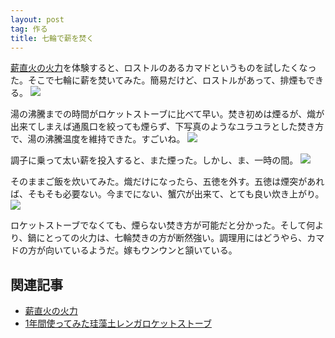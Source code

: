 ```yaml
---
layout: post
tag: 作る
title: 七輪で薪を焚く
---
```

[薪直火の火力](http://kobapan.com/blog/2017/03/01/irori.html)を体験すると、ロストルのあるカマドというものを試したくなった。そこで七輪に薪を焚いてみた。簡易だけど、ロストルがあって、排煙もできる。
![](https://c1.staticflickr.com/3/2945/33332534200_16837d65d4.jpg)

湯の沸騰までの時間がロケットストーブに比べて早い。焚き初めは煙るが、熾が出来てしまえば通風口を絞っても煙らず、下写真のようなユラユラとした焚き方で、湯の沸騰温度を維持できた。すごいね。
![](https://c1.staticflickr.com/3/2882/33675883576_28c431755c.jpg)

調子に乗って太い薪を投入すると、また煙った。しかし、ま、一時の間。
![](https://c1.staticflickr.com/3/2923/33675902306_2a1ff6645c.jpg)

そのままご飯を炊いてみた。熾だけになったら、五徳を外す。五徳は煙突があれば、そもそも必要ない。今までにない、蟹穴が出来て、とても良い炊き上がり。
![](https://c2.staticflickr.com/4/3950/33587499281_05c3e2d658.jpg)

ロケットストーブでなくても、煙らない焚き方が可能だと分かった。そして何より、鍋にとっての火力は、七輪焚きの方が断然強い。調理用にはどうやら、カマドの方が向いているようだ。嫁もウンウンと頷いている。


## 関連記事
- [薪直火の火力](http://kobapan.com/blog/2017/03/01/irori.html)
- [1年間使ってみた珪藻土レンガロケットストーブ](http://kobapan.com/blog/2017/02/18/rocket.html)
